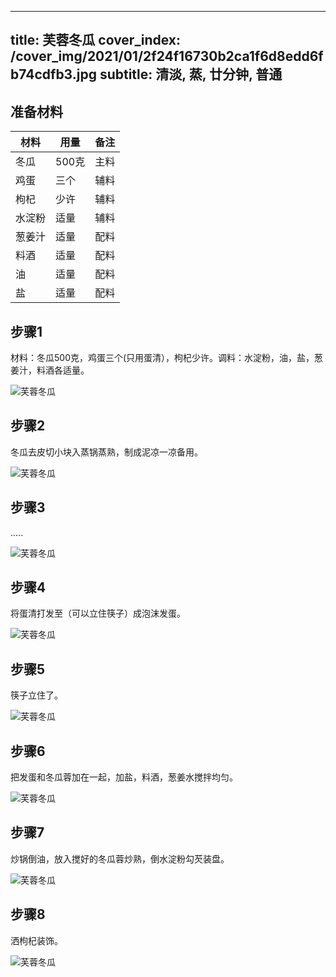 
---
title: 芙蓉冬瓜
cover_index: /cover_img/2021/01/2f24f16730b2ca1f6d8edd6fb74cdfb3.jpg
subtitle: 清淡, 蒸, 廿分钟, 普通
---

## 准备材料

| 材料     | 用量 | 备注|
| ------- | ----- | --- |
| 冬瓜 | 500克| 主料 |
| 鸡蛋 | 三个| 辅料 |
| 枸杞 | 少许| 辅料 |
| 水淀粉 | 适量| 辅料 |
| 葱姜汁 | 适量| 配料 |
| 料酒 | 适量| 配料 |
| 油 | 适量| 配料 |
| 盐 | 适量| 配料 |

## 步骤1

材料：冬瓜500克，鸡蛋三个(只用蛋清），枸杞少许。调料：水淀粉，油，盐，葱姜汁，料酒各适量。

![芙蓉冬瓜](https://i8.meishichina.com/attachment/recipe/201010/201010121701468.jpg?x-oss-process=style/p320) 

## 步骤2

冬瓜去皮切小块入蒸锅蒸熟，制成泥凉一凉备用。

![芙蓉冬瓜](https://i8.meishichina.com/attachment/recipe/201010/201010121702152.jpg?x-oss-process=style/p320) 

## 步骤3

.....

![芙蓉冬瓜](https://i8.meishichina.com/attachment/recipe/201010/201010121705193.jpg?x-oss-process=style/p320) 

## 步骤4

将蛋清打发至（可以立住筷子）成泡沫发蛋。

![芙蓉冬瓜](https://i8.meishichina.com/attachment/recipe/201010/201010121705540.jpg?x-oss-process=style/p320) 

## 步骤5

筷子立住了。

![芙蓉冬瓜](https://i8.meishichina.com/attachment/recipe/201010/201010121706046.jpg?x-oss-process=style/p320) 

## 步骤6

把发蛋和冬瓜蓉加在一起，加盐，料酒，葱姜水搅拌均匀。

![芙蓉冬瓜](https://i8.meishichina.com/attachment/recipe/201010/201010121706496.jpg?x-oss-process=style/p320) 

## 步骤7

炒锅倒油，放入搅好的冬瓜蓉炒熟，倒水淀粉勾芡装盘。

![芙蓉冬瓜](https://i8.meishichina.com/attachment/recipe/201010/201010121707068.jpg?x-oss-process=style/p320) 

## 步骤8

洒枸杞装饰。

![芙蓉冬瓜](https://i8.meishichina.com/attachment/recipe/201010/201010121707371.jpg?x-oss-process=style/p320) 

